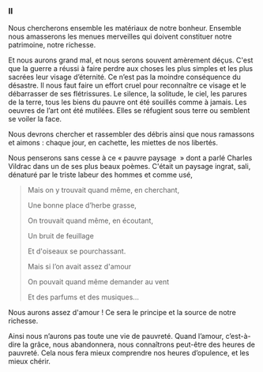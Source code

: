 ### II

Nous chercherons ensemble les matériaux de notre bonheur. Ensemble nous amasserons les menues merveilles qui doivent constituer notre patrimoine, notre richesse.

Et nous aurons grand mal, et nous serons souvent amèrement déçus. C'est que la guerre a réussi à faire perdre aux choses les plus simples et les plus sacrées leur visage d’éternité. Ce n’est pas la moindre conséquence du désastre. Il nous faut faire un effort cruel pour reconnaître ce visage et le débarrasser de ses flétrissures. Le silence, la solitude, le ciel, les parures de la terre, tous les biens du pauvre ont été souillés comme à jamais. Les oeuvres de l’art ont été mutilées. Elles se réfugient sous terre ou semblent se voiler la face.

Nous devrons chercher et rassembler des débris ainsi que nous ramassons et aimons : chaque jour, en cachette, les miettes de nos libertés.

Nous penserons sans cesse à ce « pauvre paysage  » dont a parlé Charles Vildrac dans un de ses plus beaux poèmes. C'était un paysage ingrat, sali, dénaturé par le triste labeur des hommes et comme usé,

> Mais on y trouvait quand même, en cherchant,
>
> Une bonne place d’herbe grasse,
>
> On trouvait quand même, en écoutant,
>
> Un bruit de feuillage
>
> Et d'oiseaux se pourchassant.
>
>
>
> Mais si l’on avait assez d'amour
>
> On pouvait quand même demander au vent
>
> Et des parfums et des musiques...

Nous aurons assez d'amour ! Ce sera le principe et la source de notre richesse.

Ainsi nous n’aurons pas toute une vie de pauvreté. Quand l’amour, c’est-à-dire la grâce, nous abandonnera, nous connaîtrons peut-être des heures de pauvreté. Cela nous fera mieux comprendre nos heures d’opulence, et les mieux chérir.
